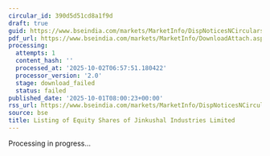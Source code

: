 ```yaml
---
circular_id: 390d5d51cd8a1f9d
draft: true
guid: https://www.bseindia.com/markets/MarketInfo/DispNoticesNCirculars.aspx?Noticeid={AA0C0F55-DD20-45C3-A510-7D78E4196F40}&noticeno=20251001-11&dt=10/01/2025&icount=11&totcount=83&flag=0
pdf_url: https://www.bseindia.com/markets/MarketInfo/DownloadAttach.aspx?id=20251001-11&attachedId=
processing:
  attempts: 1
  content_hash: ''
  processed_at: '2025-10-02T06:57:51.180422'
  processor_version: '2.0'
  stage: download_failed
  status: failed
published_date: '2025-10-01T08:00:23+00:00'
rss_url: https://www.bseindia.com/markets/MarketInfo/DispNoticesNCirculars.aspx?Noticeid={AA0C0F55-DD20-45C3-A510-7D78E4196F40}&noticeno=20251001-11&dt=10/01/2025&icount=11&totcount=83&flag=0
source: bse
title: Listing of Equity Shares of Jinkushal Industries Limited
---
```


Processing in progress...